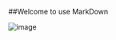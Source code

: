 ##Welcome to use MarkDown

![image](https://github.com/ButBueatiful/dotvim/raw/master/screenshots/vim-screenshot.jpg)